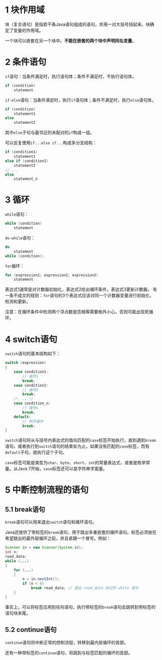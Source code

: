 # 1 块作用域
块（复合语句）是指若干条Java语句组成的语句，并用一对大括号括起来。块确定了变量的作用域。

一个块可以嵌套在另一个块中。**不能在嵌套的两个块中声明同名变量**。
# 2 条件语句
`if`语句：当条件满足时，执行语句体；条件不满足时，不执行语句体。

```java
if (condition)
	statement
```
`if-else`语句：当条件满足时，执行`if`语句体；条件不满足时，执行`else`语句体。

```java
if (condition) 
	statement1
else
	statement2
```
其中`else`子句与最邻近的未配对的`if`构成一组。

可以反复使用`if...else if...`构成多分支结构：

```java
if (condition1) 
	statement1
else if (condition2) 
	statement2
// ...
else
	statement_n
```
# 3 循环
`while`语句：

```java
while (condition)
	statement
```
`do-while`语句：

```java
do
	statement
while (condition);
```
`for`循环：

```java
for (expression1; expression2; expression3)
	statement
```
表达式1通常是对计数器初始化，表达式2给出循环条件，表达式3更新计数器。
有一条不成文的规则：`for`语句的3个表达式应该对同一个计数器变量进行初始化、检测和更新。

注意：在循环条件中检测两个浮点数是否相等需要格外小心，否则可能出现死循环。
# 4 switch语句
`switch`语句的基本结构如下：

```java
switch (expression)
{
	case condition1:
		// 操作1
		break;
	case condition2:
		// 操作2
		break;
	/* ... */
	case condition_n:
		// 操作n
		break;
	default:
		// 例外操作
		break;
}
```
`switch`语句将从与括号内表达式的值向匹配的`case`标签开始执行，直到遇到`break`语句，或者执行到`switch`语句的结束处为止。如果没有匹配的`case`标签，而有`default`子句，就执行这个子句。

`case`标签可能是类型为`char`、`byte`、`short`、`int`的常量表达式，或者是枚举常量。从Java 7开始，`case`标签还可以是字符串字面量。
# 5 中断控制流程的语句
## 5.1 break语句
`break`语句可以用来退出`switch`语句和循环语句。

Java还提供了带标签的`break`语句，用于跳出多重嵌套的循环语句。标签必须放在希望跳出的最外层循环之前，并且紧跟一个冒号。例如：

```java
Scanner in = new Scanner(System.in);
int n;
read_data:
while (...)
{
	for (...)
	{
		n = in.nextInt();
		if (n < 0)
			break read_data; // 退出 read_data 标记的 while 语句
	}
}
```
事实上，可以将标签应用到任何语句，执行带标签的`break`语句会跳转到带标签的语句块末尾。
## 5.2 continue语句
`continue`语句将中断正常的控制流程，转移到最内层循环的首部。

还有一种带标签的`continue`语句，将跳到与标签匹配的循环的首部。
